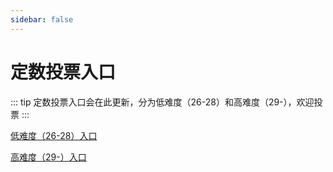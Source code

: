```yaml
---
sidebar: false
---
```

# 定数投票入口

::: tip
定数投票入口会在此更新，分为低难度（26-28）和高难度（29-），欢迎投票
:::


[低难度（26-28）入口](https://www.wjx.cn/vm/rCUDqzB.aspx#)


[高难度（29-）入口](https://www.wjx.cn/vm/YDNIrAB.aspx#)